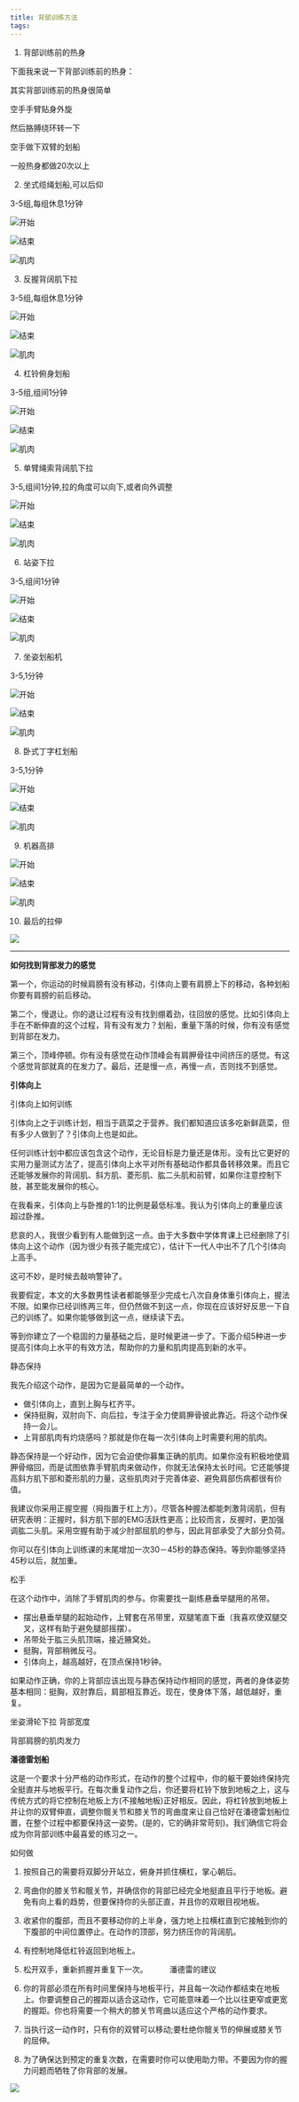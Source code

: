 ```yaml
---
title: 背部训练方法
tags: 
---
```


1. 背部训练前的热身

下面我来说一下背部训练前的热身：

其实背部训练前的热身很简单

空手手臂贴身外旋

然后胳膊绕环转一下

空手做下双臂的划船

一般热身都做20次以上

2. 坐式缆绳划船,可以后仰

3-5组,每组休息1分钟

![开始](https://raw.githubusercontent.com/OliverRen/olili_blog_img/master/背部训练方法/1679637663280.png)

![结束](https://raw.githubusercontent.com/OliverRen/olili_blog_img/master/背部训练方法/1679637682817.png)

![肌肉](https://raw.githubusercontent.com/OliverRen/olili_blog_img/master/背部训练方法/1679637735889.png)

3. 反握背阔肌下拉

3-5组,每组休息1分钟

![开始](https://raw.githubusercontent.com/OliverRen/olili_blog_img/master/背部训练方法/1679637787841.png)

![结束](https://raw.githubusercontent.com/OliverRen/olili_blog_img/master/背部训练方法/1679637803817.png)

![肌肉](https://raw.githubusercontent.com/OliverRen/olili_blog_img/master/背部训练方法/1679637852051.png)

4. 杠铃俯身划船

3-5组,组间1分钟

![开始](https://raw.githubusercontent.com/OliverRen/olili_blog_img/master/背部训练方法/1679637887107.png)

![结束](https://raw.githubusercontent.com/OliverRen/olili_blog_img/master/背部训练方法/1679637904101.png)

![肌肉](https://raw.githubusercontent.com/OliverRen/olili_blog_img/master/背部训练方法/1679637935981.png)

5. 单臂绳索背阔肌下拉

3-5,组间1分钟,拉的角度可以向下,或者向外调整

![开始](https://raw.githubusercontent.com/OliverRen/olili_blog_img/master/背部训练方法/1679637984003.png)

![结束](https://raw.githubusercontent.com/OliverRen/olili_blog_img/master/背部训练方法/1679638002700.png)

![肌肉](https://raw.githubusercontent.com/OliverRen/olili_blog_img/master/背部训练方法/1679638027423.png)

6. 站姿下拉

3-5,组间1分钟

![开始](https://raw.githubusercontent.com/OliverRen/olili_blog_img/master/背部训练方法/1679638107141.png)

![结束](https://raw.githubusercontent.com/OliverRen/olili_blog_img/master/背部训练方法/1679638127293.png)

![肌肉](https://raw.githubusercontent.com/OliverRen/olili_blog_img/master/背部训练方法/1679638146999.png)

7. 坐姿划船机

3-5,1分钟

![开始](https://raw.githubusercontent.com/OliverRen/olili_blog_img/master/背部训练方法/1679638218327.png)

![结束](https://raw.githubusercontent.com/OliverRen/olili_blog_img/master/背部训练方法/1679638232826.png)

![肌肉](https://raw.githubusercontent.com/OliverRen/olili_blog_img/master/背部训练方法/1679638253437.png)

8. 卧式丁字杠划船

3-5,1分钟

![开始](https://raw.githubusercontent.com/OliverRen/olili_blog_img/master/背部训练方法/1679638306787.png)

![结束](https://raw.githubusercontent.com/OliverRen/olili_blog_img/master/背部训练方法/1679638324677.png)

![肌肉](https://raw.githubusercontent.com/OliverRen/olili_blog_img/master/背部训练方法/1679638337585.png)

9. 机器高排

![开始](https://raw.githubusercontent.com/OliverRen/olili_blog_img/master/背部训练方法/1679638423267.png)

![结束](https://raw.githubusercontent.com/OliverRen/olili_blog_img/master/背部训练方法/1679638444082.png)

![肌肉](https://raw.githubusercontent.com/OliverRen/olili_blog_img/master/背部训练方法/1679638483022.png)

10. 最后的拉伸

![](https://raw.githubusercontent.com/OliverRen/olili_blog_img/master/背部训练方法/20201126/1606400611740.png)



--------------------------------------------------------------------------------

**如何找到背部发力的感觉**

第一个，你运动的时候肩膀有没有移动，引体向上要有肩膀上下的移动，各种划船你要有肩膀的前后移动。 

第二个，慢退让。你的退让过程有没有找到绷着劲，往回放的感觉。比如引体向上手在不断伸直的这个过程，背有没有发力？划船，重量下落的时候，你有没有感觉到背部在发力。 

第三个，顶峰停顿。你有没有感觉在动作顶峰会有肩胛骨往中间挤压的感觉。有这个感觉背部就真的在发力了。最后，还是慢一点，再慢一点，否则找不到感觉。 

**引体向上**

引体向上如何训练 

引体向上之于训练计划，相当于蔬菜之于营养。我们都知道应该多吃新鲜蔬菜，但有多少人做到了？引体向上也是如此。 

任何训练计划中都应该包含这个动作，无论目标是力量还是体形。没有比它更好的实用力量测试方法了，提高引体向上水平对所有基础动作都具备转移效果。而且它还能够发展你的背阔肌、斜方肌、菱形肌、肱二头肌和前臂，如果你注意控制下肢，甚至能发展你的核心。 

在我看来，引体向上与卧推的1:1的比例是最低标准。我认为引体向上的重量应该超过卧推。 

悲哀的人，我很少看到有人能做到这一点。由于大多数中学体育课上已经删除了引体向上这个动作（因为很少有孩子能完成它），估计下一代人中出不了几个引体向上高手。 

这可不妙，是时候去敲响警钟了。 

我要假定，本文的大多数男性读者都能够至少完成七八次自身体重引体向上，握法不限。如果你已经训练两三年，但仍然做不到这一点，你现在应该好好反思一下自己的训练了。如果你能够做到这一点，继续读下去。 

等到你建立了一个稳固的力量基础之后，是时候更进一步了。下面介绍5种进一步提高引体向上水平的有效方法，帮助你的力量和肌肉提高到新的水平。 

静态保持 

我先介绍这个动作，是因为它是最简单的一个动作。 

- 做引体向上，直到上胸与杠齐平。 
- 保持挺胸，双肘向下、向后拉，专注于全力使肩胛骨彼此靠近。将这个动作保持一会儿。 
- 上背部肌肉有灼烧感吗？那就是你在每一次引体向上时需要利用的肌肉。 

静态保持是一个好动作，因为它会迫使你募集正确的肌肉。如果你没有积极地使肩胛骨缩回，而是试图依靠手臂肌肉来做动作，你就无法保持太长时间。它还能够提高斜方肌下部和菱形肌的力量，这些肌肉对于完善体姿、避免肩部伤病都很有价值。 

我建议你采用正握空握（拇指置于杠上方）。尽管各种握法都能刺激背阔肌，但有研究表明：正握时，斜方肌下部的EMG活跃性更高；比较而言，反握时，更加强调肱二头肌。采用空握有助于减少肘部屈肌的参与，因此背部承受了大部分负荷。 

你可以在引体向上训练课的末尾增加一次30－45秒的静态保持。等到你能够坚持45秒以后，就加重。 

松手 

在这个动作中，消除了手臂肌肉的参与。你需要找一副练悬垂举腿用的吊带。 

- 摆出悬垂举腿的起始动作，上臂套在吊带里，双腿笔直下垂（我喜欢使双腿交叉，这样有助于避免腿部摇摆）。 
- 吊带处于肱三头肌顶端，接近腋窝处。 
- 挺胸，背部稍微反弓。 
- 引体向上，越高越好，在顶点保持1秒钟。 

如果动作正确，你的上背部应该出现与静态保持动作相同的感觉，两者的身体姿势基本相同：挺胸，双肘靠后，肩部相互靠近。现在，使身体下落，越低越好，重复。 

坐姿滑轮下拉 背部宽度

背部肩膀的肌肉发力

**潘德雷划船**

这是一个要求十分严格的动作形式，在动作的整个过程中，你的躯干要始终保持完全挺直并与地板平行。在每次重复动作之后，你还要将杠铃下放到地板之上，这与传统方式的将它控制在地板上方(不接触地板)正好相反。因此，将杠铃放到地板上并让你的双臂伸直，调整你髋关节和膝关节的弯曲度来让自己恰好在潘德雷划船位置，在整个过程中都要保持这一姿势。(是的，它的确非常苛刻)。我们确信它将会成为你背部训练中最喜爱的练习之一。

如何做 

1. 按照自己的需要将双脚分开站立，俯身并抓住横杠，掌心朝后。 
2. 弯曲你的膝关节和髋关节，并确信你的背部已经完全地挺直且平行于地板。避免有向上看的趋势，但要保持你的头部正直，并且你的双眼目视地板。 
3. 收紧你的腹部，而且不要移动你的上半身，强力地上拉横杠直到它接触到你的下腹部的中间位置停止。在动作的顶部，努力挤压你的背阔肌。 
4. 有控制地降低杠铃返回到地板上。 
5. 松开双手，重新抓握并重复下一次。 
　　
潘德雷的建议 

1. 你的背部必须在所有时间里保持与地板平行，并且每一次动作都结束在地板上。你要调整自己的握距以适合这动作，它可能意味着一个比以往更窄或更宽的握距。你也将需要一个稍大的膝关节弯曲以适应这个严格的动作要求。 
2. 当执行这一动作时，只有你的双臂可以移动;要杜绝你髋关节的伸展或膝关节的屈伸。 
3. 为了确保达到预定的重复次数，在需要时你可以使用助力带。不要因为你的握力问题而牺牲了你背部的发展。

![](https://raw.githubusercontent.com/OliverRen/olili_blog_img/master/背部训练方法/20201126/1606400763085.png)